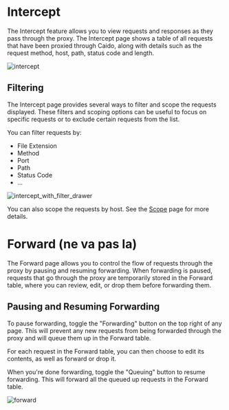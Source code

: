 # Intercept

The Intercept feature allows you to view requests and responses as they pass through the proxy. The Intercept page shows a table of all requests that have been proxied through Caido, along with details such as the request method, host, path, status code and length.

![intercept](/_images/intercept.png)

## Filtering

The Intercept page provides several ways to filter and scope the requests displayed.
These filters and scoping options can be useful to focus on specific requests or to exclude certain requests from the list.

You can filter requests by:

- File Extension
- Method
- Port
- Path
- Status Code
- ...

![intercept_with_filter_drawer](/_images/intercept_with_filter_drawer.png)

You can also scope the requests by host. See the [Scope](/features/overview/scope.md) page for more details.

# Forward (ne va pas la)

The Forward page allows you to control the flow of requests through the proxy by pausing and resuming forwarding. When forwarding is paused, requests that go through the proxy are temporarily stored in the Forward table, where you can review, edit, or drop them before forwarding them.

## Pausing and Resuming Forwarding

To pause forwarding, toggle the "Forwarding" button on the top right of any page. This will prevent any new requests from being forwarded through the proxy and will queue them up in the Forward table.

For each request in the Forward table, you can then choose to edit its contents, as well as forward or drop it.

When you're done forwarding, toggle the "Queuing" button to resume forwarding. This will forward all the queued up requests in the Forward table.

![forward](/_images/forward.png)
